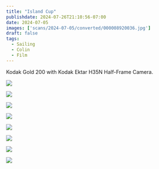 ```yaml
---
title: "Island Cup"
publishdate: 2024-07-26T21:10:56-07:00
date: 2024-07-05
images: ['scans/2024-07-05/converted/000008920036.jpg']
draft: false
tags:
  - Sailing
  - Colin
  - Film
---
```


Kodak Gold 200 with Kodak Ektar H35N Half-Frame Camera.

![](scans/2024-07-05/converted/000008920038.jpg)

![](scans/2024-07-05/converted/000008920036.jpg)

![](scans/2024-07-05/converted/000008920033.jpg)

![](scans/2024-07-05/converted/000008920032.jpg)

![](scans/2024-07-05/converted/000008920031.jpg)

![](scans/2024-07-05/converted/000008920029.jpg)

![](scans/2024-07-05/converted/000008920024.jpg)

![](scans/2024-07-05/converted/000008920023.jpg)